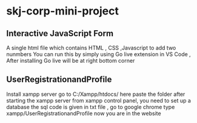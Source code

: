 # skj-corp-mini-project

## Interactive JavaScript Form

   A single html file which contains HTML , CSS ,Javascript to add two nunmbers
   You can run this by simply using Go live extension in VS Code ,
   After installing Go live will be at right bottom corner

## UserRegistrationandProfile

  Install xampp server 
  go to C:/Xampp/htdocs/  here paste the folder
  after starting the xampp server from xampp control panel,
  you need to set up a database the sql code is given in txt file , 
  go to google chrome type  xampp/UserRegistrationandProfile
  now you are in the website
